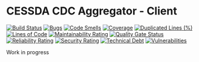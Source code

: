 # CESSDA CDC Aggregator - Client #

[![Build Status](https://jenkins.cessda.eu/buildStatus/icon?job=cessda.cdc.aggregator.client%2Fmaster)](https://jenkins.cessda.eu/job/cessda.cdc.aggregator.client/job/master/)
[![Bugs](https://sonarqube.cessda.eu/api/project_badges/measure?project=cessda.cdc.aggregator.client&metric=bugs)](https://sonarqube.cessda.eu/dashboard?id=cessda.cdc.aggregator.client)
[![Code Smells](https://sonarqube.cessda.eu/api/project_badges/measure?project=cessda.cdc.aggregator.client&metric=code_smells)](https://sonarqube.cessda.eu/dashboard?id=cessda.cdc.aggregator.client)
[![Coverage](https://sonarqube.cessda.eu/api/project_badges/measure?project=cessda.cdc.aggregator.client&metric=coverage)](https://sonarqube.cessda.eu/dashboard?id=cessda.cdc.aggregator.client)
[![Duplicated Lines (%)](https://sonarqube.cessda.eu/api/project_badges/measure?project=cessda.cdc.aggregator.client&metric=duplicated_lines_density)](https://sonarqube.cessda.eu/dashboard?id=cessda.cdc.aggregator.client)
[![Lines of Code](https://sonarqube.cessda.eu/api/project_badges/measure?project=cessda.cdc.aggregator.client&metric=ncloc)](https://sonarqube.cessda.eu/dashboard?id=cessda.cdc.aggregator.client)
[![Maintainability Rating](https://sonarqube.cessda.eu/api/project_badges/measure?project=cessda.cdc.aggregator.client&metric=sqale_rating)](https://sonarqube.cessda.eu/dashboard?id=cessda.cdc.aggregator.client)
[![Quality Gate Status](https://sonarqube.cessda.eu/api/project_badges/measure?project=cessda.cdc.aggregator.client&metric=alert_status)](https://sonarqube.cessda.eu/dashboard?id=cessda.cdc.aggregator.client)
[![Reliability Rating](https://sonarqube.cessda.eu/api/project_badges/measure?project=cessda.cdc.aggregator.client&metric=reliability_rating)](https://sonarqube.cessda.eu/dashboard?id=cessda.cdc.aggregator.client)
[![Security Rating](https://sonarqube.cessda.eu/api/project_badges/measure?project=cessda.cdc.aggregator.client&metric=security_rating)](https://sonarqube.cessda.eu/dashboard?id=cessda.cdc.aggregator.client)
[![Technical Debt](https://sonarqube.cessda.eu/api/project_badges/measure?project=cessda.cdc.aggregator.client&metric=sqale_index)](https://sonarqube.cessda.eu/dashboard?id=cessda.cdc.aggregator.client)
[![Vulnerabilities](https://sonarqube.cessda.eu/api/project_badges/measure?project=cessda.cdc.aggregator.client&metric=vulnerabilities)](https://sonarqube.cessda.eu/dashboard?id=cessda.cdc.aggregator.client)

Work in progress
